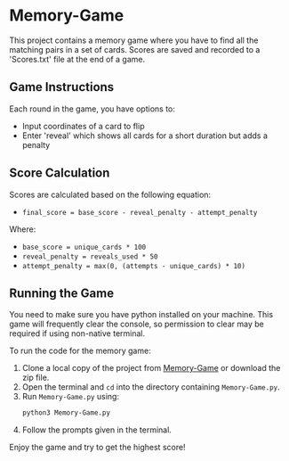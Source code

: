# Memory-Game

This project contains a memory game where you have to find all the matching pairs in a set of cards. Scores are saved and recorded to a 'Scores.txt' file at the end of a game.

## Game Instructions

Each round in the game, you have options to:
- Input coordinates of a card to flip
- Enter 'reveal' which shows all cards for a short duration but adds a penalty

## Score Calculation

Scores are calculated based on the following equation:
- `final_score = base_score - reveal_penalty - attempt_penalty`

Where:
- `base_score = unique_cards * 100`
- `reveal_penalty = reveals_used * 50`
- `attempt_penalty = max(0, (attempts - unique_cards) * 10)`

## Running the Game
You need to make sure you have python installed on your machine.
This game will frequently clear the console, so permission to clear may be required if using non-native terminal.

To run the code for the memory game:
1. Clone a local copy of the project from [Memory-Game](https://github.com/YakMan101/Memory-Game.git) or download the zip file.
2. Open the terminal and `cd` into the directory containing `Memory-Game.py`.
3. Run `Memory-Game.py` using:
   ```bash
   python3 Memory-Game.py
4. Follow the prompts given in the terminal.

Enjoy the game and try to get the highest score!